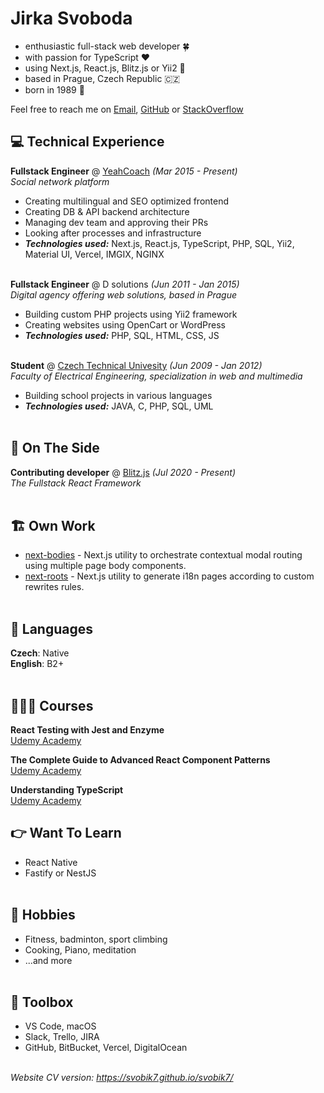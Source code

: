 # Jirka Svoboda

- enthusiastic full-stack web developer 🍀 
- with passion for TypeScript ❤️ 
- using Next.js, React.js, Blitz.js or Yii2 🚀 
- based in Prague, Czech Republic 🇨🇿
- born in 1989 🎂

Feel free to reach me on [Email](mailto:svobik7@gmail.com), [GitHub](https://github.com/svobik7/) or [StackOverflow](https://stackoverflow.com/users/4610318/jirka-svoboda)

## 💻 Technical Experience

**Fullstack Engineer** @ [YeahCoach](https://www.yeahcoach.com/) _(Mar 2015 - Present)_ <br>
_Social network platform_
  - Creating multilingual and SEO optimized frontend
  - Creating DB & API backend architecture
  - Managing dev team and approving their PRs
  - Looking after processes and infrastructure
  - **_Technologies used:_** Next.js, React.js, TypeScript, PHP, SQL, Yii2, Material UI, Vercel, IMGIX, NGINX
<br><br>

**Fullstack Engineer** @ D solutions _(Jun 2011 - Jan 2015)_ <br>
_Digital agency offering web solutions, based in Prague_
  - Building custom PHP projects using Yii2 framework
  - Creating websites using OpenCart or WordPress
  - **_Technologies used:_** PHP, SQL, HTML, CSS, JS
<br><br>

**Student** @ [Czech Technical Univesity](https://fel.cvut.cz/en/) _(Jun 2009 - Jan 2012)_ <br>
_Faculty of Electrical Engineering, specialization in web and multimedia_
  - Building school projects in various languages
  - **_Technologies used:_** JAVA, C, PHP, SQL, UML
<br><br>

## 📌 On The Side

**Contributing developer** @ [Blitz.js](https://github.com/blitz-js/blitz) _(Jul 2020 - Present)_ <br>
_The Fullstack React Framework_
<br><br>

## 🏗️ Own Work
- [next-bodies](https://github.com/svobik7/next-bodies) - Next.js utility to orchestrate contextual modal routing using multiple page body components.
- [next-roots](https://github.com/svobik7/next-roots) - Next.js utility to generate i18n pages according to custom rewrites rules.
<br><br>

## 💬 Languages

**Czech**: Native <br>
**English**: B2+
<br><br>

## 👩🏼‍🎓 Courses

**React Testing with Jest and Enzyme**<br>
[Udemy Academy](https://www.udemy.com/course/react-testing-with-jest-and-enzyme/)

**The Complete Guide to Advanced React Component Patterns**<br>
[Udemy Academy](https://www.udemy.com/course/the-complete-guide-to-advanced-react-patterns/)

**Understanding TypeScript**<br>
[Udemy Academy](https://www.udemy.com/course/understanding-typescript/)

## 👉 Want To Learn
- React Native
- Fastify or NestJS
<br><br>

## 🙂 Hobbies
- Fitness, badminton, sport climbing
- Cooking, Piano, meditation
- ...and more
<br><br>

## 🧰 Toolbox
- VS Code, macOS
- Slack, Trello, JIRA
- GitHub, BitBucket, Vercel, DigitalOcean
<br><br>

_Website CV version: https://svobik7.github.io/svobik7/_

<!--
**svobik7/svobik7** is a ✨ _special_ ✨ repository because its `README.md` (this file) appears on your GitHub profile.

Here are some ideas to get you started:

- 🔭 I’m currently working on ...
- 🌱 I’m currently learning ...
- 👯 I’m looking to collaborate on ...
- 🤔 I’m looking for help with ...
- 💬 Ask me about ...
- 📫 How to reach me: ...
- 😄 Pronouns: ...
- ⚡ Fun fact: ...
-->
